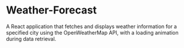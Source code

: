 # Weather-Forecast
A React application that fetches and displays weather information for a specified city using the OpenWeatherMap API, with a loading animation during data retrieval.
